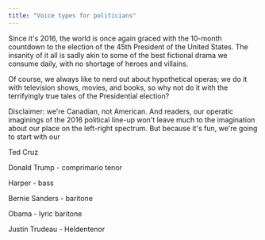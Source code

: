```yaml
---
title: "Voice types for politicians"
---
```


Since it's 2016, the world is once again graced with the 10-month countdown to the election of the 45th President of the United States. The insanity of it all is sadly akin to some of the best fictional drama we consume daily, with no shortage of heroes and villains.

Of course, we always like to nerd out about hypothetical operas; we do it with television shows, movies, and books, so why not do it with the terrifyingly true tales of the Presidential election?

Disclaimer: we're Canadian, not American. And readers, our operatic imaginings of the 2016 political line-up won't leave much to the imagination about our place on the left-right spectrum. But because it's fun, we're going to start with our

Ted Cruz

Donald Trump - comprimario tenor

Harper - bass

Bernie Sanders - baritone

Obama - lyric baritone

Justin Trudeau - Heldentenor
